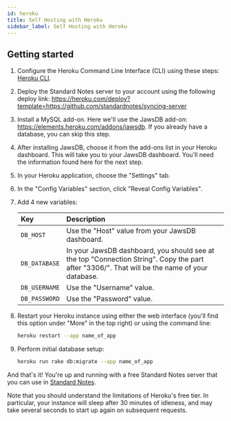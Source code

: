 ```yaml
---
id: heroku
title: Self Hosting with Heroku
sidebar_label: Self Hosting with Heroku
---
```

## Getting started
1. Configure the Heroku Command Line Interface (CLI) using these steps: [Heroku CLI](https://devcenter.heroku.com/articles/heroku-cli).

1. Deploy the Standard Notes server to your account using the following deploy link: https://heroku.com/deploy?template=https://github.com/standardnotes/syncing-server

1. Install a MySQL add-on. Here we'll use the JawsDB add-on: https://elements.heroku.com/addons/jawsdb. If you already have a database, you can skip this step.

1. After installing JawsDB, choose it from the add-ons list in your Heroku dashboard. This will take you to your JawsDB dashboard. You'll need the information found here for the next step.

1. In your Heroku application, choose the "Settings" tab.

1. In the "Config Variables" section, click "Reveal Config Variables".

1. Add 4 new variables:

	| Key           | Description                                      |
	| :------------ | :----------------------------------------------- |
	| `DB_HOST`     | Use the "Host" value from your JawsDB dashboard. |
	| `DB_DATABASE` | In your JawsDB dashboard, you should see at the top "Connection String". Copy the part after "3306/". That will be the name of your database. |
	| `DB_USERNAME` | Use the "Username" value.                        |
	| `DB_PASSWORD` | Use the "Password" value.                        |

1. Restart your Heroku instance using either the web interface (you'll find this option under "More" in the top right) or using the command line:

	``` bash
	heroku restart --app name_of_app
	```

1. Perform initial database setup:

	``` bash
	heroku run rake db:migrate --app name_of_app
	```

And that's it! You're up and running with a free Standard Notes server that you can use in [Standard Notes](https://standardnotes.org).

Note that you should understand the limitations of Heroku's free tier. In particular, your instance will sleep after 30 minutes of idleness, and may take several seconds to start up again on subsequent requests.

